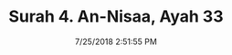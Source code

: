 ---
title       : "Surah 4. An-Nisaa, Ayah 33"
date        : 7/25/2018 2:51:55 PM
draft       : false
type        : "quran"
layout      : "compare"
BookCode    : "CMP"
SurahNumber : "4"
AyahNumber  : "33"
TotalAyah   : "176"

title       : "Surah 4. An-Nisaa, Ayah 33"
date        : 7/25/2018 2:51:55 PM
draft       : false
type        : "quran"
layout      : "compare"
BookCode    : "CMP"
SurahNumber : "4"
AyahNumber  : "33"
TotalAyah   : "176"
---